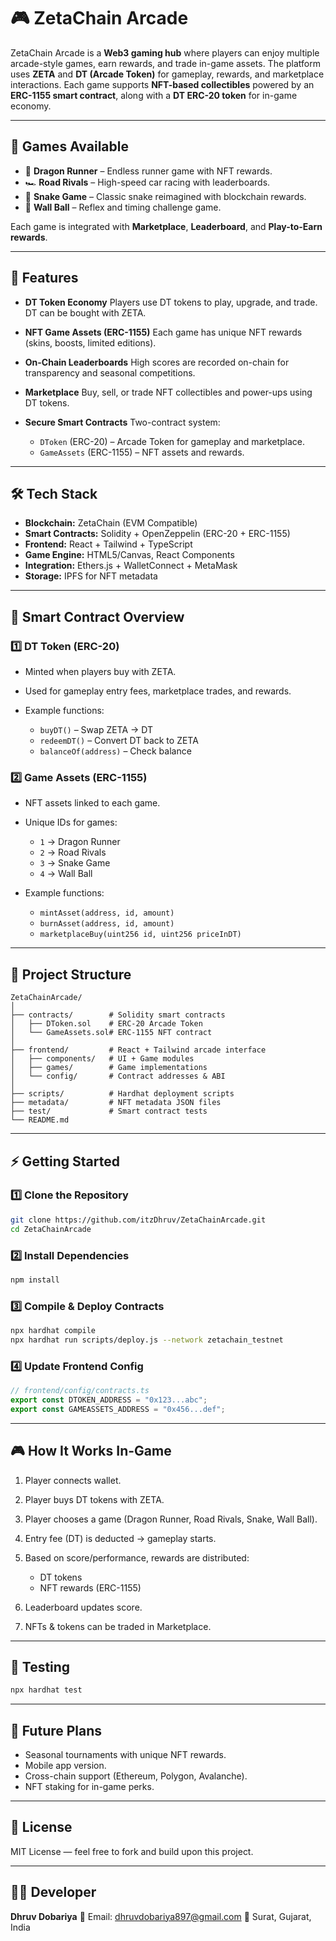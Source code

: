 

# 🎮 ZetaChain Arcade

ZetaChain Arcade is a **Web3 gaming hub** where players can enjoy multiple arcade-style games, earn rewards, and trade in-game assets.
The platform uses **ZETA** and **DT (Arcade Token)** for gameplay, rewards, and marketplace interactions.
Each game supports **NFT-based collectibles** powered by an **ERC-1155 smart contract**, along with a **DT ERC-20 token** for in-game economy.

---

## 🚀 Games Available

* 🐉 **Dragon Runner** – Endless runner game with NFT rewards.
* 🏎 **Road Rivals** – High-speed car racing with leaderboards.
* 🐍 **Snake Game** – Classic snake reimagined with blockchain rewards.
* 🏐 **Wall Ball** – Reflex and timing challenge game.

Each game is integrated with **Marketplace**, **Leaderboard**, and **Play-to-Earn rewards**.

---

## 🎯 Features

* **DT Token Economy**
  Players use DT tokens to play, upgrade, and trade. DT can be bought with ZETA.

* **NFT Game Assets (ERC-1155)**
  Each game has unique NFT rewards (skins, boosts, limited editions).

* **On-Chain Leaderboards**
  High scores are recorded on-chain for transparency and seasonal competitions.

* **Marketplace**
  Buy, sell, or trade NFT collectibles and power-ups using DT tokens.

* **Secure Smart Contracts**
  Two-contract system:

  * `DToken` (ERC-20) – Arcade Token for gameplay and marketplace.
  * `GameAssets` (ERC-1155) – NFT assets and rewards.

---

## 🛠 Tech Stack

* **Blockchain:** ZetaChain (EVM Compatible)
* **Smart Contracts:** Solidity + OpenZeppelin (ERC-20 + ERC-1155)
* **Frontend:** React + Tailwind + TypeScript
* **Game Engine:** HTML5/Canvas, React Components
* **Integration:** Ethers.js + WalletConnect + MetaMask
* **Storage:** IPFS for NFT metadata

---

## 📜 Smart Contract Overview

### 1️⃣ DT Token (ERC-20)

* Minted when players buy with ZETA.
* Used for gameplay entry fees, marketplace trades, and rewards.
* Example functions:

  * `buyDT()` – Swap ZETA → DT
  * `redeemDT()` – Convert DT back to ZETA
  * `balanceOf(address)` – Check balance

### 2️⃣ Game Assets (ERC-1155)

* NFT assets linked to each game.
* Unique IDs for games:

  * `1` → Dragon Runner
  * `2` → Road Rivals
  * `3` → Snake Game
  * `4` → Wall Ball
* Example functions:

  * `mintAsset(address, id, amount)`
  * `burnAsset(address, id, amount)`
  * `marketplaceBuy(uint256 id, uint256 priceInDT)`

---

## 📂 Project Structure

```
ZetaChainArcade/
│
├── contracts/        # Solidity smart contracts
│   ├── DToken.sol    # ERC-20 Arcade Token
│   └── GameAssets.sol# ERC-1155 NFT contract
│
├── frontend/         # React + Tailwind arcade interface
│   ├── components/   # UI + Game modules
│   ├── games/        # Game implementations
│   └── config/       # Contract addresses & ABI
│
├── scripts/          # Hardhat deployment scripts
├── metadata/         # NFT metadata JSON files
├── test/             # Smart contract tests
└── README.md
```

---

## ⚡ Getting Started

### 1️⃣ Clone the Repository

```bash
git clone https://github.com/itzDhruv/ZetaChainArcade.git
cd ZetaChainArcade
```

### 2️⃣ Install Dependencies

```bash
npm install
```

### 3️⃣ Compile & Deploy Contracts

```bash
npx hardhat compile
npx hardhat run scripts/deploy.js --network zetachain_testnet
```

### 4️⃣ Update Frontend Config

```ts
// frontend/config/contracts.ts
export const DTOKEN_ADDRESS = "0x123...abc";
export const GAMEASSETS_ADDRESS = "0x456...def";
```

---

## 🎮 How It Works In-Game

1. Player connects wallet.
2. Player buys DT tokens with ZETA.
3. Player chooses a game (Dragon Runner, Road Rivals, Snake, Wall Ball).
4. Entry fee (DT) is deducted → gameplay starts.
5. Based on score/performance, rewards are distributed:

   * DT tokens
   * NFT rewards (ERC-1155)
6. Leaderboard updates score.
7. NFTs & tokens can be traded in Marketplace.

---

## 🧪 Testing

```bash
npx hardhat test
```

---

## 🔮 Future Plans

* Seasonal tournaments with unique NFT rewards.
* Mobile app version.
* Cross-chain support (Ethereum, Polygon, Avalanche).
* NFT staking for in-game perks.

---

## 📄 License

MIT License — feel free to fork and build upon this project.

---

## 👨‍💻 Developer

**Dhruv Dobariya**
📧 Email: [dhruvdobariya897@gmail.com](mailto:dhruvdobariya897@gmail.com)
📍 Surat, Gujarat, India

